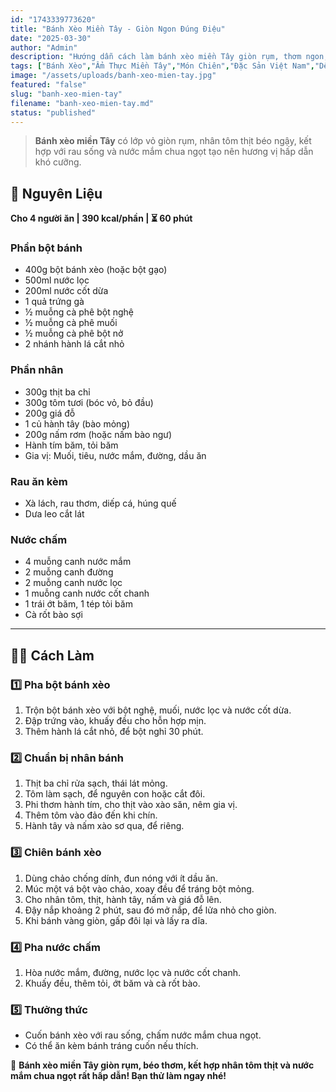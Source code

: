 ```yaml
---
id: "1743339773620"
title: "Bánh Xèo Miền Tây - Giòn Ngon Đúng Điệu"
date: "2025-03-30"
author: "Admin"
description: "Hướng dẫn cách làm bánh xèo miền Tây giòn rụm, thơm ngon, chuẩn vị truyền thống."
tags: ["Bánh Xèo","Ẩm Thực Miền Tây","Món Chiên","Đặc Sản Việt Nam","Dễ Làm"]
image: "/assets/uploads/banh-xeo-mien-tay.jpg"
featured: "false"
slug: "banh-xeo-mien-tay"
filename: "banh-xeo-mien-tay.md"
status: "published"
---
```

> **Bánh xèo miền Tây** có lớp vỏ giòn rụm, nhân tôm thịt béo ngậy, kết hợp với rau sống và nước mắm chua ngọt tạo nên hương vị hấp dẫn khó cưỡng.

## 🛒 **Nguyên Liệu**  
**Cho 4 người ăn | 390 kcal/phần | ⏳ 60 phút**  

### **Phần bột bánh**  
- 400g bột bánh xèo (hoặc bột gạo)  
- 500ml nước lọc  
- 200ml nước cốt dừa  
- 1 quả trứng gà  
- ½ muỗng cà phê bột nghệ  
- ½ muỗng cà phê muối  
- ½ muỗng cà phê bột nở  
- 2 nhánh hành lá cắt nhỏ  

### **Phần nhân**  
- 300g thịt ba chỉ  
- 300g tôm tươi (bóc vỏ, bỏ đầu)  
- 200g giá đỗ  
- 1 củ hành tây (bào mỏng)  
- 200g nấm rơm (hoặc nấm bào ngư)  
- Hành tím băm, tỏi băm  
- Gia vị: Muối, tiêu, nước mắm, đường, dầu ăn  

### **Rau ăn kèm**  
- Xà lách, rau thơm, diếp cá, húng quế  
- Dưa leo cắt lát  

### **Nước chấm**  
- 4 muỗng canh nước mắm  
- 2 muỗng canh đường  
- 2 muỗng canh nước lọc  
- 1 muỗng canh nước cốt chanh  
- 1 trái ớt băm, 1 tép tỏi băm  
- Cà rốt bào sợi  

---

## 👨‍🍳 **Cách Làm**  

### **1️⃣ Pha bột bánh xèo**  
1. Trộn bột bánh xèo với bột nghệ, muối, nước lọc và nước cốt dừa.  
2. Đập trứng vào, khuấy đều cho hỗn hợp mịn.  
3. Thêm hành lá cắt nhỏ, để bột nghỉ 30 phút.  

### **2️⃣ Chuẩn bị nhân bánh**  
1. Thịt ba chỉ rửa sạch, thái lát mỏng.  
2. Tôm làm sạch, để nguyên con hoặc cắt đôi.  
3. Phi thơm hành tím, cho thịt vào xào săn, nêm gia vị.  
4. Thêm tôm vào đảo đến khi chín.  
5. Hành tây và nấm xào sơ qua, để riêng.  

### **3️⃣ Chiên bánh xèo**  
1. Dùng chảo chống dính, đun nóng với ít dầu ăn.  
2. Múc một vá bột vào chảo, xoay đều để tráng bột mỏng.  
3. Cho nhân tôm, thịt, hành tây, nấm và giá đỗ lên.  
4. Đậy nắp khoảng 2 phút, sau đó mở nắp, để lửa nhỏ cho giòn.  
5. Khi bánh vàng giòn, gấp đôi lại và lấy ra dĩa.  

### **4️⃣ Pha nước chấm**  
1. Hòa nước mắm, đường, nước lọc và nước cốt chanh.  
2. Khuấy đều, thêm tỏi, ớt băm và cà rốt bào.  

### **5️⃣ Thưởng thức**  
- Cuốn bánh xèo với rau sống, chấm nước mắm chua ngọt.  
- Có thể ăn kèm bánh tráng cuốn nếu thích.  

🥢 **Bánh xèo miền Tây giòn rụm, béo thơm, kết hợp nhân tôm thịt và nước mắm chua ngọt rất hấp dẫn! Bạn thử làm ngay nhé!**